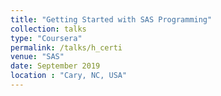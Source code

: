 ```yaml
---
title: "Getting Started with SAS Programming"
collection: talks
type: "Coursera"
permalink: /talks/h_certi
venue: "SAS"
date: September 2019
location : "Cary, NC, USA"
---
```

